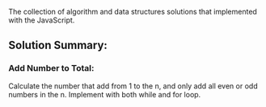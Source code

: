 The collection of algorithm and data structures solutions that implemented with the JavaScript.

## Solution Summary:

### Add Number to Total: 
Calculate the number that add from 1 to the n, and only add all even or odd numbers in the n. Implement with both while and for loop. 
